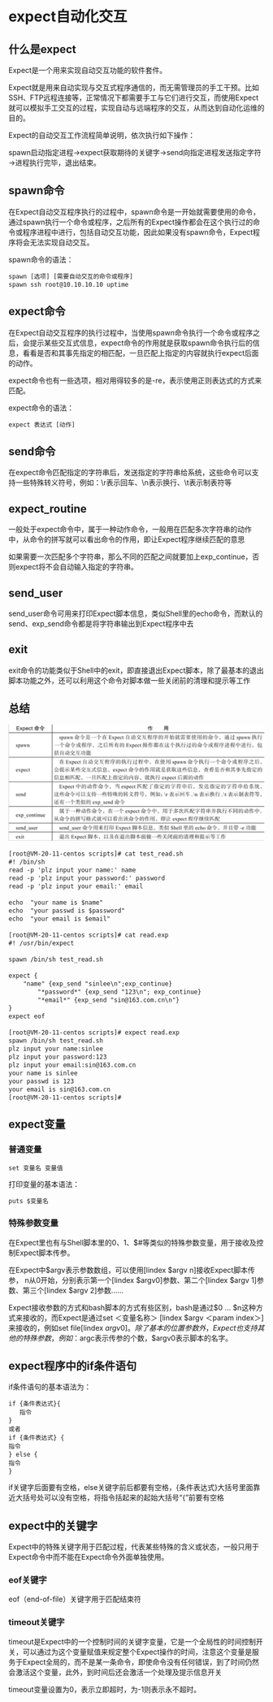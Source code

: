 # expect自动化交互

## 什么是expect

Expect是一个用来实现自动交互功能的软件套件。

Expect就是用来自动实现与交互式程序通信的，而无需管理员的手工干预。比如SSH、FTP远程连接等，正常情况下都需要手工与它们进行交互，而使用Expect就可以模拟手工交互的过程，实现自动与远端程序的交互，从而达到自动化运维的目的。

Expect的自动交互工作流程简单说明，依次执行如下操作：

spawn启动指定进程→expect获取期待的关键字→send向指定进程发送指定字符→进程执行完毕，退出结束。

## spawn命令

在Expect自动交互程序执行的过程中，spawn命令是一开始就需要使用的命令，通过spawn执行一个命令或程序，之后所有的Expect操作都会在这个执行过的命令或程序进程中进行，包括自动交互功能，因此如果没有spawn命令，Expect程序将会无法实现自动交互。

spawn命令的语法：

```shell
spawn [选项] [需要自动交互的命令或程序]
spawn ssh root@10.10.10.10 uptime
```

## expect命令

在Expect自动交互程序的执行过程中，当使用spawn命令执行一个命令或程序之后，会提示某些交互式信息，expect命令的作用就是获取spawn命令执行后的信息，看看是否和其事先指定的相匹配，一旦匹配上指定的内容就执行expect后面的动作。

expect命令也有一些选项，相对用得较多的是-re，表示使用正则表达式的方式来匹配。

expect命令的语法：

```shell
expect 表达式 [动作]
```

## send命令

在expect命令匹配指定的字符串后，发送指定的字符串给系统，这些命令可以支持一些特殊转义符号，例如：\r表示回车、\n表示换行、\t表示制表符等

## expect_routine

一般处于expect命令中，属于一种动作命令，一般用在匹配多次字符串的动作中，从命令的拼写就可以看出命令的作用，即让Expect程序继续匹配的意思

如果需要一次匹配多个字符串，那么不同的匹配之间就要加上exp_continue，否则expect将不会自动输入指定的字符串。

## send_user

send_user命令可用来打印Expect脚本信息，类似Shell里的echo命令，而默认的send、exp_send命令都是将字符串输出到Expect程序中去

## exit

exit命令的功能类似于Shell中的exit，即直接退出Expect脚本，除了最基本的退出脚本功能之外，还可以利用这个命令对脚本做一些关闭前的清理和提示等工作

## 总结

![image-20220303223438136](expect自动化交互.assets/image-20220303223438136-16561514107341.png)

```shell
[root@VM-20-11-centos scripts]# cat test_read.sh 
#! /bin/sh
read -p 'plz input your name:' name
read -p 'plz input your password:' password
read -p 'plz input your email:' email

echo  "your name is $name"
echo  "your passwd is $password"
echo  "your email is $email"

[root@VM-20-11-centos scripts]# cat read.exp 
#! /usr/bin/expect

spawn /bin/sh test_read.sh

expect {
	"name" {exp_send "sinlee\n";exp_continue}
        "*password*" {exp_send "123\n"; exp_continue}
        "*email*" {exp_send "sin@163.com.cn\n"}
}
expect eof

[root@VM-20-11-centos scripts]# expect read.exp 
spawn /bin/sh test_read.sh
plz input your name:sinlee
plz input your password:123
plz input your email:sin@163.com.cn
your name is sinlee
your passwd is 123
your email is sin@163.com.cn
[root@VM-20-11-centos scripts]# 
```

## expect变量

### 普通变量

```shell
set 变量名 变量值
```

打印变量的基本语法：

```shell
puts $变量名
```

### 特殊参数变量

在Expect里也有与Shell脚本里的$0、$1、$#等类似的特殊参数变量，用于接收及控制Expect脚本传参。

在Expect中$argv表示参数数组，可以使用[lindex $argv n]接收Expect脚本传参， n从0开始，分别表示第一个[lindex $argv0]参数、第二个[lindex $argv 1]参数、第三个[lindex $argv 2]参数……

Expect接收参数的方式和bash脚本的方式有些区别，bash是通过$0 ... $n这种方式来接收的，而Expect是通过set ＜变量名称＞ [lindex $argv ＜param index＞]来接收的，例如set file[lindex $argv 0]。除了基本的位置参数外，Expect也支持其他的特殊参数，例如：$argc表示传参的个数，$argv0表示脚本的名字。

## expect程序中的if条件语句

if条件语句的基本语法为：

```shell
if {条件表达式}{
   指令
}
或者
if {条件表达式} {
指令
} else {
指令
}
```

if关键字后面要有空格，else关键字前后都要有空格，{条件表达式}大括号里面靠近大括号处可以没有空格，将指令括起来的起始大括号“{”前要有空格

## expect中的关键字

Expect中的特殊关键字用于匹配过程，代表某些特殊的含义或状态，一般只用于Expect命令中而不能在Expect命令外面单独使用。

### eof关键字

eof（end-of-file）关键字用于匹配结束符

### timeout关键字

timeout是Expect中的一个控制时间的关键字变量，它是一个全局性的时间控制开关，可以通过为这个变量赋值来规定整个Expect操作的时间，注意这个变量是服务于Expect全局的，而不是某一条命令，即使命令没有任何错误，到了时间仍然会激活这个变量，此外，到时间后还会激活一个处理及提示信息开关

timeout变量设置为0，表示立即超时，为-1则表示永不超时。

